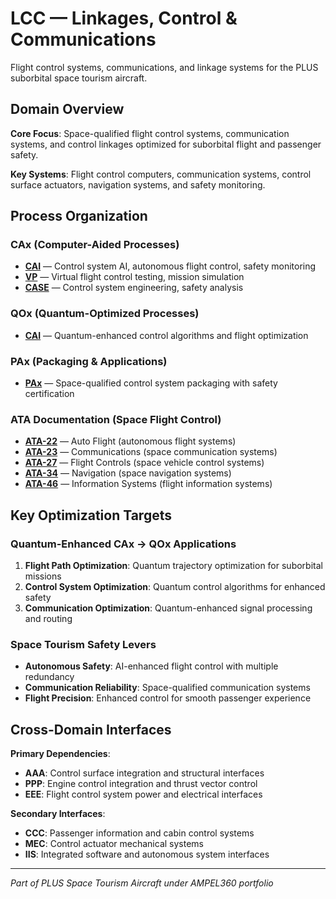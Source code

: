 # LCC — Linkages, Control & Communications

Flight control systems, communications, and linkage systems for the PLUS suborbital space tourism aircraft.

## Domain Overview

**Core Focus**: Space-qualified flight control systems, communication systems, and control linkages optimized for suborbital flight and passenger safety.

**Key Systems**: Flight control computers, communication systems, control surface actuators, navigation systems, and safety monitoring.

## Process Organization

### CAx (Computer-Aided Processes)
- **[CAI](./cax/CAI/)** — Control system AI, autonomous flight control, safety monitoring
- **[VP](./cax/VP/)** — Virtual flight control testing, mission simulation
- **[CASE](./cax/CASE/)** — Control system engineering, safety analysis

### QOx (Quantum-Optimized Processes)
- **[CAI](./qox/CAI/)** — Quantum-enhanced control algorithms and flight optimization

### PAx (Packaging & Applications)
- **[PAx](./pax/)** — Space-qualified control system packaging with safety certification

### ATA Documentation (Space Flight Control)
- **[ATA-22](./ata/ATA-22/)** — Auto Flight (autonomous flight systems)
- **[ATA-23](./ata/ATA-23/)** — Communications (space communication systems)
- **[ATA-27](./ata/ATA-27/)** — Flight Controls (space vehicle control systems)
- **[ATA-34](./ata/ATA-34/)** — Navigation (space navigation systems)
- **[ATA-46](./ata/ATA-46/)** — Information Systems (flight information systems)

## Key Optimization Targets

### Quantum-Enhanced CAx → QOx Applications
1. **Flight Path Optimization**: Quantum trajectory optimization for suborbital missions
2. **Control System Optimization**: Quantum control algorithms for enhanced safety
3. **Communication Optimization**: Quantum-enhanced signal processing and routing

### Space Tourism Safety Levers
- **Autonomous Safety**: AI-enhanced flight control with multiple redundancy
- **Communication Reliability**: Space-qualified communication systems
- **Flight Precision**: Enhanced control for smooth passenger experience

## Cross-Domain Interfaces

**Primary Dependencies**:
- **AAA**: Control surface integration and structural interfaces
- **PPP**: Engine control integration and thrust vector control
- **EEE**: Flight control system power and electrical interfaces

**Secondary Interfaces**:
- **CCC**: Passenger information and cabin control systems
- **MEC**: Control actuator mechanical systems
- **IIS**: Integrated software and autonomous system interfaces

---

*Part of PLUS Space Tourism Aircraft under AMPEL360 portfolio*